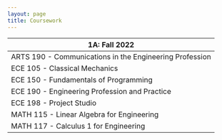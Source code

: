 ```yaml
---
layout: page
title: Coursework
---
```


| 1A: Fall 2022
| ----------------------------------------------------------|
|  ARTS 190 \- Communications in the Engineering Profession|
|  ECE 105 \- Classical Mechanics                          |
|  ECE 150 \- Fundamentals of Programming                  |
|  ECE 190 \- Engineering Profession and Practice          |
|  ECE 198 \- Project Studio                               |
|  MATH 115 \- Linear Algebra for Engineering              |
|  MATH 117 \- Calculus 1 for Engineering                  |




